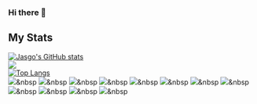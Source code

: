 ### Hi there 👋

<!--
**ISHS-Jasgo/ISHS-Jasgo** is a ✨ _special_ ✨ repository because its `README.md` (this file) appears on your GitHub profile.

Here are some ideas to get you started:

- 🔭 I’m currently working on ...
- 🌱 I’m currently learning ...
- 👯 I’m looking to collaborate on ...
- 🤔 I’m looking for help with ...
- 💬 Ask me about ...
- 📫 How to reach me: ...
- 😄 Pronouns: ...
- ⚡ Fun fact: ...
-->
## My Stats
[![Jasgo's GitHub stats](https://github-readme-stats.vercel.app/api?username=ISHS-Jasgo)](https://github.com/anuraghazra/github-readme-stats)
<br/>
<a href="https://opgc.me/#/users/ISHS-Jasgo" target="_blank"><img src="https://api.opgc.me/githubs/users/ISHS-Jasgo/tag/?theme=basic" /></a>
<br/>
[![Top Langs](https://github-readme-stats.vercel.app/api/top-langs/?username=ISHS-Jasgo&layout=donut)](https://github.com/anuraghazra/github-readme-stats)
<br/>
<img src="https://img.shields.io/badge/Java-컬러코드?style=flat-square&logo=Java&logoColor=white"/></a>&nbsp 
<img src="https://img.shields.io/badge/Kotlin-7F52FF?style=flat-square&logo=Kotlin&logoColor=white"/></a>&nbsp 
<img src="https://img.shields.io/badge/Javascript?style=flat-square&logo=Javascript&logoColor=white"/></a>&nbsp 
<img src="https://img.shields.io/badge/Typescript-3178c6?style=flat-square&logo=Kotlin&logoColor=white"/></a>&nbsp 
<img src="https://img.shields.io/badge/Next.js-000000?style=flat-square&logo=Next.js&logoColor=white"/></a>&nbsp 
<img src="https://img.shields.io/badge/React.js-61dafb?style=flat-square&logo=React&logoColor=white"/></a>&nbsp 
<img src="https://img.shields.io/badge/Node.js-339933?style=flat-square&logo=Node.js&logoColor=white"/></a>&nbsp 
<img src="https://img.shields.io/badge/Python-3776ab?style=flat-square&logo=Python&logoColor=white"/></a>&nbsp 
<img src="https://img.shields.io/badge/C-a8b9cc?style=flat-square&logo=C&logoColor=white"/></a>&nbsp 
<img src="https://img.shields.io/badge/C++-00599c?style=flat-square&logo=C++&logoColor=white"/></a>&nbsp 
<img src="https://img.shields.io/badge/C#-512bd4?style=flat-square&logo=C#&logoColor=white"/></a>&nbsp 
<img src="https://img.shields.io/badge/Mysql-4479a1?style=flat-square&logo=Mysql&logoColor=white"/></a>&nbsp 
